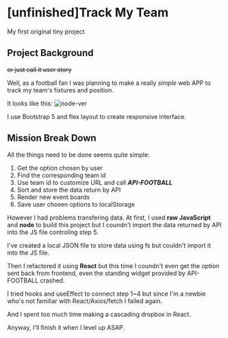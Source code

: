 # [unfinished]Track My Team
My first original tiny project


## Project Background
~~or just call it user story~~

Well, as a football fan I was planning to make a really *simple* web APP to track my team's fixtures and position.

It looks like this:
![node-ver](https://user-images.githubusercontent.com/41334506/215261357-7337bd33-771b-486a-8577-e9d17351431c.png)

I use Bootstrap 5 and flex layout to create responsive interface.


## Mission Break Down
All the things need to be done seems quite simple:
1. Get the option chosen by user
2. Find the corresponding team id
3. Use team id to customize URL and call ***API-FOOTBALL***
4. Sort and store the data return by API
5. Render new event boards
6. Save user chosen options to localStorage


However I had problems transfering data.
At first, I used **raw JavaScript** and **node** to build this project but I coundn't import the data returned by API into the JS file controling step 5.

I've created a local JSON file to store data using fs but couldn't import it into the JS file.

Then I refactored it using **React** but this time I coundn't even get the option sent back from frontend, even the standing widget provided by API-FOOTBALL crashed.

I tried hooks and useEffect to connect step 1~4 but since I'm a newbie who's not familiar with React/Axios/fetch I failed again.

And I spent too much time making a cascading dropbox in React.


Anyway, I'll finish it when I level up ASAP.

